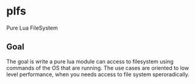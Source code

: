 # plfs

Pure Lua FileSystem

## Goal

The goal is write a pure lua module can access to filesystem using commands of
the OS that are running. The use cases are oriented to low level performance,
when you needs access to file system speroradically.
